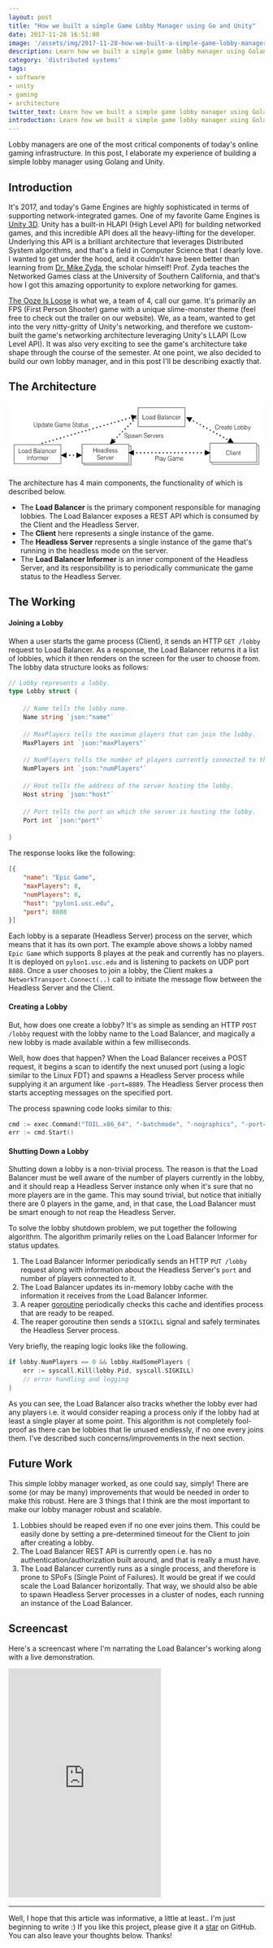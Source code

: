 ```yaml
---
layout: post
title: "How we built a simple Game Lobby Manager using Go and Unity"
date: 2017-11-28 16:51:00
image: '/assets/img/2017-11-28-how-we-built-a-simple-game-lobby-manager-using-go-and-unity/banner.jpg'
description: Learn how we built a simple game lobby manager using Golang and Unity.
category: 'distributed systems'
tags:
- software
- unity
- gaming
- architecture
twitter_text: Learn how we built a simple game lobby manager using Golang and Unity.
introduction: Learn how we built a simple game lobby manager using Golang and Unity.
---
```


Lobby managers are one of the most critical components of today's online gaming infrastructure. In this post, I elaborate my experience of building a simple lobby manager using Golang and Unity.

## Introduction

It's 2017, and today's Game Engines are highly sophisticated in terms of supporting network-integrated games. One of my favorite Game Engines is [Unity 3D](https://unity3d.com). Unity has a built-in HLAPI (High Level API) for building networked games, and this incredible API does all the heavy-lifting for the developer. Underlying this API is a brilliant architecture that leverages Distributed System algorithms, and that's a field in Computer Science that I dearly love. I wanted to get under the hood, and it couldn't have been better than learning from [Dr. Mike Zyda](http://gamepipe.usc.edu/Zyda/index.html), the scholar himself! Prof. Zyda teaches the Networked Games class at the University of Southern California, and that's how I got this amazing opportunity to explore networking for games.

[The Ooze Is Loose](https://theoozeisloose.github.io) is what we, a team of 4, call our game. It's primarily an FPS (First Person Shooter) game with a unique slime-monster theme (feel free to check out the trailer on our website). We, as a team, wanted to get into the very nitty-gritty of Unity's networking, and therefore we custom-built the game's networking architecture leveraging Unity's LLAPI (Low Level API). It was also very exciting to see the game's architecture take shape through the course of the semester. At one point, we also decided to build our own lobby manager, and in this post I'll be describing exactly that.

## The Architecture

![The Architecture](/assets/img/2017-11-28-how-we-built-a-simple-game-lobby-manager-using-go-and-unity/architecture.jpg)

The architecture has 4 main components, the functionality of which is described below.

* The **Load Balancer** is the primary component responsible for managing lobbies. The Load Balancer exposes a REST API which is consumed by the Client and the Headless Server.
* The **Client** here represents a single instance of the game.
* The **Headless Server** represents a single instance of the game that's running in the headless mode on the server.
* The **Load Balancer Informer** is an inner component of the Headless Server, and its responsibility is to periodically communicate the game status to the Headless Server.

## The Working

#### Joining a Lobby

When a user starts the game process (Client), it sends an HTTP `GET /lobby` request to Load Balancer. As a response, the Load Balancer returns it a list of lobbies, which it then renders on the screen for the user to choose from. The lobby data structure looks as follows:

```go
// Lobby represents a lobby.
type Lobby struct {

	// Name tells the lobby name.
	Name string `json:"name"`

	// MaxPlayers tells the maximum players that can join the lobby.
	MaxPlayers int `json:"maxPlayers"`

	// NumPlayers tells the number of players currently connected to the lobby.
	NumPlayers int `json:"numPlayers"`

	// Host tells the address of the server hosting the lobby.
	Host string `json:"host"`

	// Port tells the port on which the server is hosting the lobby.
	Port int `json:"port"`

}
```

The response looks like the following:

```json
[{
	"name": "Epic Game",
	"maxPlayers": 8,
	"numPlayers": 0,
	"host": "pylon1.usc.edu",
	"port": 8888
}]
```

Each lobby is a separate (Headless Server) process on the server, which means that it has its own port. The example above shows a lobby named `Epic Game` which supports 8 playes at the peak and currently has no players. It is deployed on `pylon1.usc.edu` and is listening to packets on UDP port `8888`. Once a user chooses to join a lobby, the Client makes a `NetworkTransport.Connect(..)` call to initiate the message flow between the Headless Server and the Client.

#### Creating a Lobby

But, how does one create a lobby? It's as simple as sending an HTTP `POST /lobby` request with the lobby name to the Load Balancer, and magically a new lobby is made available within a few milliseconds.

Well, how does that happen? When the Load Balancer receives a POST request, it begins a scan to identify the next unused port (using a logic similar to the Linux FDT) and spawns a Headless Server process while supplying it an argument like `-port=8889`. The Headless Server process then starts accepting messages on the specified port.

The process spawning code looks similar to this:

```go
cmd := exec.Command("TOIL.x86_64", "-batchmode", "-nographics", "-port="+portStr)
err := cmd.Start()
```
#### Shutting Down a Lobby

Shutting down a lobby is a non-trivial process. The reason is that the Load Balancer must be well aware of the number of players currently in the lobby, and it should reap a Headless Server instance only when it's sure that no more players are in the game. This may sound trivial, but notice that initially there are 0 players in the game, and, in that case, the Load Balancer must be smart enough to not reap the Headless Server.

To solve the lobby shutdown problem, we put together the following algorithm. The algorithm primarily relies on the Load Balancer Informer for status updates.

1. The Load Balancer Informer periodically sends an HTTP `PUT /lobby` request along with information about the Headless Server's `port` and number of players connected to it.
2. The Load Balancer updates its in-memory lobby cache with the information it receives from the Load Balancer Informer.
3. A reaper [goroutine](https://gobyexample.com/goroutines) periodically checks this cache and identifies process that are ready to be reaped.
4. The reaper goroutine then sends a `SIGKILL` signal and safely terminates the Headless Server process.

Very briefly, the reaping logic looks like the following.

```go
if lobby.NumPlayers == 0 && lobby.HadSomePlayers {
	err := syscall.Kill(lobby.Pid, syscall.SIGKILL)
	// error handling and logging
}
```

As you can see, the Load Balancer also tracks whether the lobby ever had any players i.e. it would consider reaping a process only if the lobby had at least a single player at some point. This algorithm is not completely fool-proof as there can be lobbies that lie unused endlessly, if no one every joins them. I've described such concerns/improvements in the next section.

## Future Work

This simple lobby manager worked, as one could say, simply! There are some (or may be many) improvements that would be needed in order to make this robust. Here are 3 things that I think are the most important to make our lobby manager robust and scalable.

1. Lobbies should be reaped even if no one ever joins them. This could be easily done by setting a pre-determined timeout for the Client to join after creating a lobby.
2. The Load Balancer REST API is currently open i.e. has no authentication/authorization built around, and that is really a must have.
3. The Load Balancer currently runs as a single process, and therefore is prone to SPoFs (Single Point of Failures). It would be great if we could scale the Load Balancer horizontally. That way, we should also be able to spawn Headless Server processes in a cluster of nodes, each running an instance of the Load Balancer.

## Screencast

Here's a screencast where I'm narrating the Load Balancer's working along with a live demonstration.

<iframe height="450" src="https://www.youtube.com/embed/b5ELw65R5_Q" frameborder="0" gesture="media" allow="encrypted-media" allowfullscreen></iframe>

-----

Well, I hope that this article was informative, a little at least.. I'm just beginning to write :) If you like this project, please give it a [star](https://github.com/theoozeisloose/load_balancer) on GitHub. You can also leave your thoughts below. Thanks!
